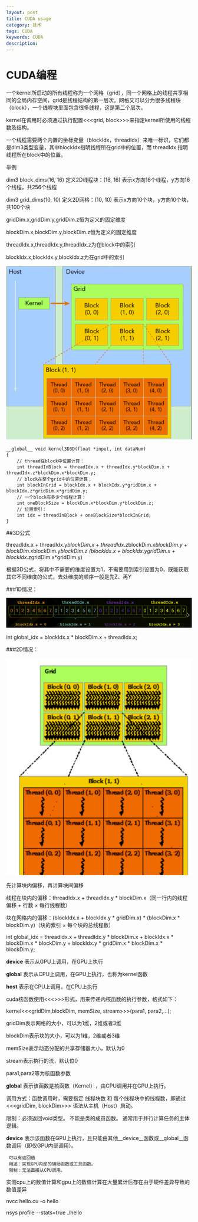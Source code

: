 ```yaml
---
layout: post
title: CUDA usage
category: 技术
tags: CUDA
keywords: CUDA
description:
---
```


# CUDA编程

一个kernel所启动的所有线程称为一个网格（grid），同一个网格上的线程共享相同的全局内存空间，grid是线程结构的第一层次。网格又可以分为很多线程块（block），一个线程块里面包含很多线程，这是第二个层次。

kernel在调用时必须通过执行配置<<<grid, block>>>来指定kernel所使用的线程数及结构。

一个线程需要两个内置的坐标变量（blockIdx，threadIdx）来唯一标识，它们都是dim3类型变量，其中blockIdx指明线程所在grid中的位置，而 threadIdx 指明线程所在block中的位置。


举例

dim3 block_dims(16, 16) 定义2D线程块：(16, 16) 表示x方向16个线程，y方向16个线程，共256个线程

dim3 grid_dims(10, 10) 定义2D网格：(10, 10) 表示x方向10个块，y方向10个块，共100个块

gridDim.x,gridDim.y,gridDim.z恒为定义的固定维度

blockDim.x,blockDim.y,blockDim.z恒为定义的固定维度

threadIdx.x,threadIdx.y,threadIdx.z为在block中的索引

blockIdx.x,blockIdx.y,blockIdx.z为在grid中的索引

![1](/public/img/posts/cuda/grid_block.png)

```
__global__ void kernel3D3D(float *input, int dataNum)
{
    // thread在block中位置计算：
    int threadInBlock = threadIdx.x + threadIdx.y*blockDim.x + threadIdx.z*blockDim.x*blockDim.y;
    // block在整个grid中的位置计算：
    int blockInGrid = blockIdx.x + blockIdx.y*gridDim.x + blockIdx.z*gridDim.x*gridDim.y;
    // 一个block有多少个线程计算：
    int oneBlockSize = blockDim.x*blockDim.y*blockDim.z;
    // 位置索引：
    int idx = threadInBlock + oneBlockSize*blockInGrid;
}
```

##3D公式

threadIdx.x + threadIdx.y*blockDim.x + threadIdx.z*blockDim.x*blockDim.y + blockDim.x*blockDim.y*blockDim.z *(blockIdx.x + blockIdx.y*gridDim.x + blockIdx.z*gridDim.x*gridDim.y)

根据3D公式，将其中不需要的维度设置为1，不需要用到索引设置为0，既能获取其它不同维度的公式，去处维度的顺序一般是先Z、再Y

###1D情况：

![2](/public/img/posts/cuda/1d.png)

int global_idx = blockIdx.x * blockDim.x + threadIdx.x;

###2D情况：

![3](/public/img/posts/cuda/2d.png)

先计算块内偏移，再计算块间偏移

线程在块内的偏移：threadIdx.x + threadIdx.y * blockDim.x（同一行内的线程偏移 + 行数 × 每行线程数）

块在网格内的偏移：(blockIdx.x + blockIdx.y * gridDim.x) * (blockDim.x * blockDim.y)（块的索引 × 每个块的总线程数）		   

int global_idx = threadIdx.x + threadIdx.y * blockDim.x + blockIdx.x * blockDim.x * blockDim.y + blockIdx.y * gridDim.x * blockDim.x * blockDim.y;


__device__ 表示从GPU上调用，在GPU上执行

__global__ 表示从CPU上调用，在GPU上执行，也称为kernel函数

__host__ 表示在CPU上调用，在CPU上执行

cuda核函数使用<<<>>>形式，用来传递内核函数的执行参数，格式如下：

kernel<<<gridDim,blockDim, memSize, stream>>>(para1, para2,…);

gridDim表示网格的大小，可以为1维，2维或者3维

blockDim表示块的大小，可以为1维，2维或者3维

memSize表示动态分配的共享存储器大小，默认为0

stream表示执行的流，默认位0

para1,para2等为核函数参数


__global__‌
表示该函数是‌核函数（Kernel）‌，由CPU调用并在GPU上执行。

调用方式：函数调用时，需要指定 线程块数 和 每个线程块中的线程数，即通过 <<<gridDim, blockDim>>> 语法从主机（Host）启动。

限制：必须返回void类型。
     不能是类的成员函数。
     通常用于并行计算任务的主体逻辑。
	 
‌__device__‌
表示该函数在GPU上执行，且只能由其他__device__函数或__global__函数调用（即仅GPU内部调用）。

     可以有返回值
     用途：实现GPU内部的辅助函数或工具函数。
     限制：无法直接从CPU调用。

实测cpu上的数值计算和gpu上的数值计算在大量累计后存在由于硬件差异导致的数值差异

nvcc hello.cu -o hello

nsys profile --stats=true ./hello